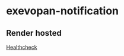 # exevopan-notification

## Render hosted
[Healthcheck](https://exevopan-notirication.onrender.com/hc)
